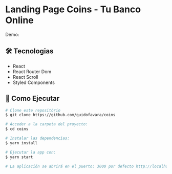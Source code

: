# Landing Page Coins - Tu Banco Online

Demo:

## 🛠️ Tecnologias

- React
- React Router Dom
- React Scroll
- Styled Components

## 🧭 Como Ejecutar

```bash
# Clone este repositório
$ git clone https://github.com/guidofavara/coins
```

```bash
# Acceder a la carpeta del proyecto:
$ cd coins

# Instalar las dependencias:
$ yarn install

# Ejecutar la app con:
$ yarn start

# La aplicación se abrirá en el puerto: 3000 por defecto http://localhost:3000
```
